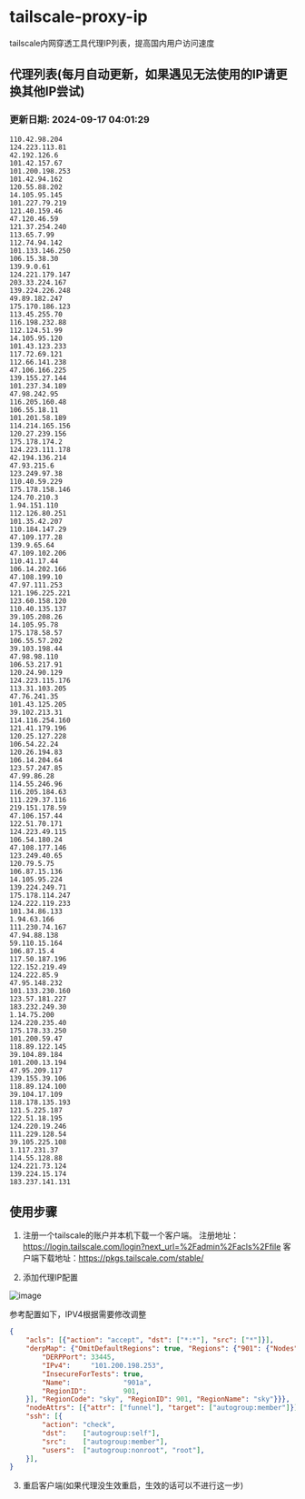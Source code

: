 # tailscale-proxy-ip
tailscale内网穿透工具代理IP列表，提高国内用户访问速度


## 代理列表(每月自动更新，如果遇见无法使用的IP请更换其他IP尝试)
<!-- BLOG_START -->
### 更新日期: 2024-09-17 04:01:29
```
110.42.98.204
124.223.113.81
42.192.126.6
101.42.157.67
101.200.198.253
101.42.94.162
120.55.88.202
14.105.95.145
101.227.79.219
121.40.159.46
47.120.46.59
121.37.254.240
113.65.7.99
112.74.94.142
101.133.146.250
106.15.38.30
139.9.0.61
124.221.179.147
203.33.224.167
139.224.226.248
49.89.182.247
175.170.186.123
113.45.255.70
116.198.232.88
112.124.51.99
14.105.95.120
101.43.123.233
117.72.69.121
112.66.141.238
47.106.166.225
139.155.27.144
101.237.34.189
47.98.242.95
116.205.160.48
106.55.18.11
101.201.58.189
114.214.165.156
120.27.239.156
175.178.174.2
124.223.111.178
42.194.136.214
47.93.215.6
123.249.97.38
110.40.59.229
175.178.158.146
124.70.210.3
1.94.151.110
112.126.80.251
101.35.42.207
110.184.147.29
47.109.177.28
139.9.65.64
47.109.102.206
110.41.17.44
106.14.202.166
47.108.199.10
47.97.111.253
121.196.225.221
123.60.158.120
110.40.135.137
39.105.208.26
14.105.95.78
175.178.58.57
106.55.57.202
39.103.198.44
47.98.98.110
106.53.217.91
120.24.90.129
124.223.115.176
113.31.103.205
47.76.241.35
101.43.125.205
39.102.213.31
114.116.254.160
121.41.179.196
120.25.127.228
106.54.22.24
120.26.194.83
106.14.204.64
123.57.247.85
47.99.86.28
114.55.246.96
116.205.184.63
111.229.37.116
219.151.178.59
47.106.157.44
122.51.70.171
124.223.49.115
106.54.180.24
47.108.177.146
123.249.40.65
120.79.5.75
106.87.15.136
14.105.95.224
139.224.249.71
175.178.114.247
124.222.119.233
101.34.86.133
1.94.63.166
111.230.74.167
47.94.88.138
59.110.15.164
106.87.15.4
117.50.187.196
122.152.219.49
124.222.85.9
47.95.148.232
101.133.230.160
123.57.181.227
183.232.249.30
1.14.75.200
124.220.235.40
175.178.33.250
101.200.59.47
118.89.122.145
39.104.89.184
101.200.13.194
47.95.209.117
139.155.39.106
118.89.124.100
39.104.17.109
118.178.135.193
121.5.225.187
122.51.18.195
124.220.19.246
111.229.128.54
39.105.225.108
1.117.231.37
114.55.128.88
124.221.73.124
139.224.15.174
183.237.141.131
```
<!-- BLOG_END -->

## 使用步骤

1. 注册一个tailscale的账户并本机下载一个客户端。
注册地址：https://login.tailscale.com/login?next_url=%2Fadmin%2Facls%2Ffile
客户端下载地址：https://pkgs.tailscale.com/stable/

3. 添加代理IP配置

![image](https://github.com/sky984-11/tailscale-proxy-ip/assets/58068214/96042857-0019-4f58-baa7-e8e34b72974a)

参考配置如下，IPV4根据需要修改调整
```json
{
	"acls": [{"action": "accept", "dst": ["*:*"], "src": ["*"]}],
	"derpMap": {"OmitDefaultRegions": true, "Regions": {"901": {"Nodes": [{
		"DERPPort": 33445,
		"IPv4":     "101.200.198.253",
		"InsecureForTests": true,
		"Name":             "901a",
		"RegionID":         901,
	}], "RegionCode": "sky", "RegionID": 901, "RegionName": "sky"}}},
	"nodeAttrs": [{"attr": ["funnel"], "target": ["autogroup:member"]}],
	"ssh": [{
		"action": "check",
		"dst":    ["autogroup:self"],
		"src":    ["autogroup:member"],
		"users":  ["autogroup:nonroot", "root"],
	}],
}


```

3. 重启客户端(如果代理没生效重启，生效的话可以不进行这一步)



  
